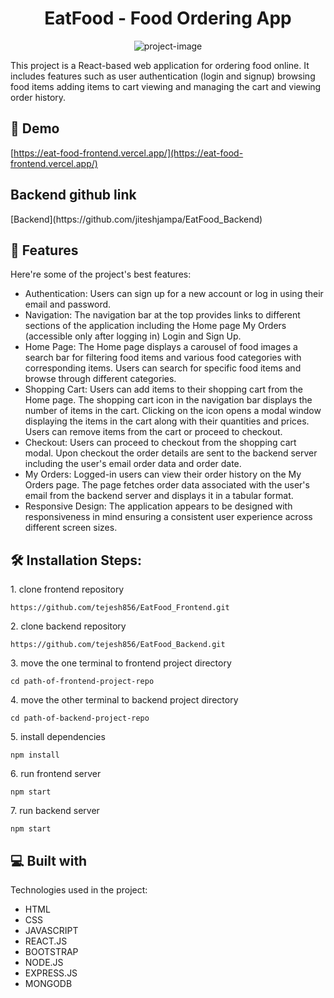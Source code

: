 <h1 align="center" id="title">EatFood - Food Ordering App</h1>

<p align="center"><img src="https://socialify.git.ci/tejesh856/EatFood_Frontend/image?description=1&amp;descriptionEditable=EatFood%3A%20Responsive%20E-commerce%20food%20app%20with%20authentication%2C%20dynamic%20cart%2C%20and%20order%20history.&amp;font=Source%20Code%20Pro&amp;language=1&amp;name=1&amp;owner=1&amp;pattern=Solid&amp;stargazers=1&amp;theme=Dark" alt="project-image"></p>

<p id="description">This project is a React-based web application for ordering food online. It includes features such as user authentication (login and signup) browsing food items adding items to cart viewing and managing the cart and viewing order history.</p>

<h2>🚀 Demo</h2>

[https://eat-food-frontend.vercel.app/](https://eat-food-frontend.vercel.app/)

  <h2>Backend github link</h2>
  [Backend](https://github.com/jiteshjampa/EatFood_Backend)
<h2>🧐 Features</h2>

Here're some of the project's best features:

*   Authentication: Users can sign up for a new account or log in using their email and password.
*   Navigation: The navigation bar at the top provides links to different sections of the application including the Home page My Orders (accessible only after logging in) Login and Sign Up.
*   Home Page: The Home page displays a carousel of food images a search bar for filtering food items and various food categories with corresponding items. Users can search for specific food items and browse through different categories.
*   Shopping Cart: Users can add items to their shopping cart from the Home page. The shopping cart icon in the navigation bar displays the number of items in the cart. Clicking on the icon opens a modal window displaying the items in the cart along with their quantities and prices. Users can remove items from the cart or proceed to checkout.
*   Checkout: Users can proceed to checkout from the shopping cart modal. Upon checkout the order details are sent to the backend server including the user's email order data and order date.
*   My Orders: Logged-in users can view their order history on the My Orders page. The page fetches order data associated with the user's email from the backend server and displays it in a tabular format.
*   Responsive Design: The application appears to be designed with responsiveness in mind ensuring a consistent user experience across different screen sizes.

<h2>🛠️ Installation Steps:</h2>

<p>1. clone frontend repository</p>

```
https://github.com/tejesh856/EatFood_Frontend.git
```

<p>2. clone backend repository</p>

```
https://github.com/tejesh856/EatFood_Backend.git
```

<p>3. move the one terminal to frontend project directory</p>

```
cd path-of-frontend-project-repo
```

<p>4. move the other terminal to backend project directory</p>

```
cd path-of-backend-project-repo
```

<p>5. install dependencies</p>

```
npm install
```

<p>6. run frontend server</p>

```
npm start
```

<p>7. run backend server</p>

```
npm start
```

  
  
<h2>💻 Built with</h2>

Technologies used in the project:

*   HTML
*   CSS
*   JAVASCRIPT
*   REACT.JS
*   BOOTSTRAP
*   NODE.JS
*   EXPRESS.JS
*   MONGODB
